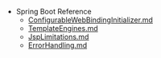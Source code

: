 - Spring Boot Reference
    - [ConfigurableWebBindingInitializer.md](https://github.com/chori84/til/blob/master/SpringBoot/Reference_YouTube/ConfigurableWebBindingInitializer.md)
    - [TemplateEngines.md](https://github.com/chori84/til/blob/master/SpringBoot/Reference_YouTube/TemplateEngines.md)
    - [JspLimitations.md](https://github.com/chori84/til/blob/master/SpringBoot/Reference_YouTube/JspLimitations.md)
    - [ErrorHandling.md](https://github.com/chori84/til/blob/master/SpringBoot/Reference_YouTube/ErrorHandling.md)